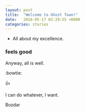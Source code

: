 ```yaml
---
layout: post
title:  "Welcome to Ghost Town!"
date:   2016-05-17 02:29:55 +0800
categories: stories
---
```



* All about my excellence.

### feels good

Anyway, all is well.

:bowtie:

:+1:

I can do whatever, I want.

Bozdar
